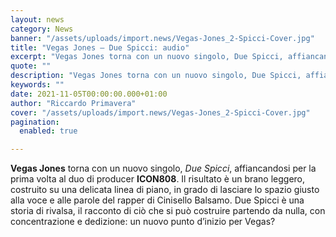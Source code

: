 ```yaml
---
layout: news
category: News
banner: "/assets/uploads/import.news/Vegas-Jones_2-Spicci-Cover.jpg"
title: "Vegas Jones – Due Spicci: audio"
excerpt: "Vegas Jones torna con un nuovo singolo, Due Spicci, affiancandosi per la prima volta al duo di producer ICON808. Il risultato è un brano leggero, costruito su una delicata linea di piano, in grado di lasciare lo spazio giusto alla voce e alle parole del rapper di Cinisello Balsamo. Due Spicci è una storia di [&hellip"
quote: ""
description: "Vegas Jones torna con un nuovo singolo, Due Spicci, affiancandosi per la prima volta al duo di producer ICON808. Il risultato è un brano leggero, costruito su una delicata linea di piano, in grado di lasciare lo spazio giusto alla voce e alle parole del rapper di Cinisello Balsamo. Due Spicci è una storia di [&hellip"
keywords: ""
date: 2021-11-05T00:00:00.000+01:00
author: "Riccardo Primavera"
cover: "/assets/uploads/import.news/Vegas-Jones_2-Spicci-Cover.jpg"
pagination:
  enabled: true

---
```


**Vegas Jones** torna con un nuovo singolo, _Due Spicci_, affiancandosi per la prima volta al duo di producer **ICON808**. Il risultato è un brano leggero, costruito su una delicata linea di piano, in grado di lasciare lo spazio giusto alla voce e alle parole del rapper di Cinisello Balsamo. Due Spicci è una storia di rivalsa, il racconto di ciò che si può costruire partendo da nulla, con concentrazione e dedizione: un nuovo punto d’inizio per Vegas?
